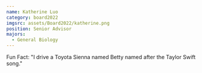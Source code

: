 ```yaml
---
name: Katherine Luo
category: board2022
imgsrc: assets/Board2022/katherine.png
position: Senior Advisor
majors:
  - General Biology 
---
```

Fun Fact: "I drive a Toyota Sienna named Betty named after the Taylor Swift song."
